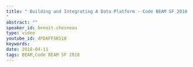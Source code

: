 ```yaml
---
title: " Building and Integrating A Data Platform - Code BEAM SF 2018
"
abstract: ""
speaker_id: benoit-chesneau
type: video
youtube_id: dPDAFFSKS18
keywords: 
date: 2018-04-11
tags: BEAM,Code BEAM SF 2018
---
```



